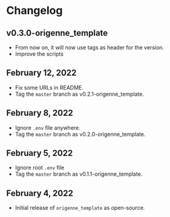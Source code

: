 # Changelog

## v0.3.0-origenne_template
- From now on, it will now use tags as header for the version.
- Improve the scripts

## February 12, 2022
- Fix some URLs in README.
- Tag the `master` branch as v0.2.1-origenne_template.

## February 8, 2022
- Ignore `.env` file anywhere.
- Tag the `master` branch as v0.2.0-origenne_template.

## February 5, 2022
- Ignore root `.env` file
- Tag the `master` branch as v0.1.1-origenne_template.

## February 4, 2022
- Initial release of `origenne_template` as open-source.
